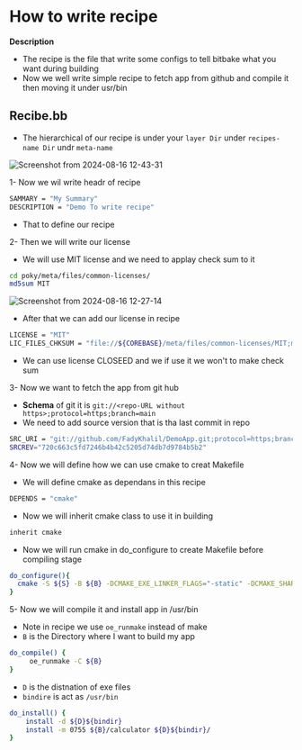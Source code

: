 # How to write recipe

**Description**

- The recipe is the file that write some configs to tell bitbake what you want during building
- Now we well write simple recipe to fetch app from github and compile it then moving it under usr/bin


##  Recibe.bb

- The hierarchical of our recipe is under your `layer Dir` under `recipes-name Dir` undr `meta-name`

![Screenshot from 2024-08-16 12-43-31](https://github.com/user-attachments/assets/29d5e1ae-34dc-4829-877b-c1e335f3aa08)


1- Now we wil write headr of recipe
```bash
SAMMARY = "My Summary"
DESCRIPTION = "Demo To write recipe"
```
- That to define our recipe

2- Then we will write our license
- We will use MIT license and we need to applay check sum to it

```bash
cd poky/meta/files/common-licenses/
md5sum MIT
```
![Screenshot from 2024-08-16 12-27-14](https://github.com/user-attachments/assets/6961e092-f8f8-413e-980d-ec15bdd4e65b)

- After that we can add our license in recipe
```bash
LICENSE = "MIT"
LIC_FILES_CHKSUM = "file://${COREBASE}/meta/files/common-licenses/MIT;md5=0835ade698e0bcf8506ecda2f7b4f302"
```
- We can use license CLOSEED and we if use it we won't to make check sum

3- Now we want to fetch the app from git hub 

- **Schema** of git it is `git://<repo-URL without https>;protocol=https;branch=main`
- We need to add source version that is tha last commit in repo
```bash
SRC_URI = "git://github.com/FadyKhalil/DemoApp.git;protocol=https;branch=main"
SRCREV="720c663c5fd7246b4b42c5205d74db7d9784b5b2"
```

4- Now we will define how we can use cmake to creat Makefile

- We will define cmake as dependans in this recipe

```bash
DEPENDS = "cmake"
```
- Now we will inherit cmake class to use it in building
 ```bash
inherit cmake
```
- Now we will run cmake in do_configure to create Makefile before compiling stage

```bash
do_configure(){
  cmake -S ${S} -B ${B} -DCMAKE_EXE_LINKER_FLAGS="-static" -DCMAKE_SHARED_LINKER_FLAGS="-static"
}
```

5- Now we will compile it and install app in /usr/bin

- Note in recipe we use `oe_runmake` instead of make
- `B` is the Directory where I want to build my app  
```bash
do_compile() {
     oe_runmake -C ${B}
}
```
- `D` is the distnation of exe files
- `bindire` is act as `/usr/bin`
```bash
do_install() {
    install -d ${D}${bindir}
    install -m 0755 ${B}/calculator ${D}${bindir}/
}
```



